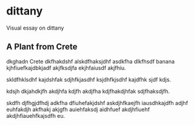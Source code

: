 # dittany
Visual essay on dittany

## A Plant from Crete

dkghadn Crete dkfhakdshf alskdfhaksjdhf asdkfha dlkfhsdf <span data-click-image-zoomto="1329,190,314,266">banana</span> kjhfiuefkajdbkjadf akjfksdjfa ekjhfaiusdf akjfhiu.
<param ve-image url="https://iiif.wellcomecollection.org/image/V0043177EL/full/2048%2C/0/default.jpg">

skldfhklsdhf kajdshfak sdjhfkjasdhf ksjdhfkjsdhf kajdfhk sjdf kdjs.
<param ve-image region="1602,453,1432,1211" url="https://iiif.wellcomecollection.org/image/V0043177EL/full/2048%2C/0/default.jpg">

kdsjh dkjahdkjfh akdjhfa kdjfh akdjfha kdjfhakdjhfak sdjfhaksdjfh.
<param ve-storiiies id="ce20q">

skdfh <span data-click-map-flyto="41.893,12.483,11">djfhgjdfhdj</span> adkfha dfiuhefakjdshf askdjhfkaejfh iausdhkajdfh adjhf euhfakdjh akfhakj akjgfh auiehfaksdj aidhfuef akdjhfiuehf akdjhfiauehfkajsdfh eu.
<param edit="Q34374">
<param ve-map-layer geojson url="https://github.com/buchanana01/dittany/blob/main/map/range.json" title="Dittany Distribution" active>
<param ve-map center="35.274039950239676, 24.738310277791662" zoom="3" show-labels>

